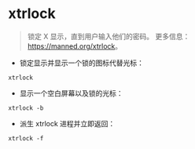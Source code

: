 # xtrlock

> 锁定 X 显示，直到用户输入他们的密码。
> 更多信息：<https://manned.org/xtrlock>。

- 锁定显示并显示一个锁的图标代替光标：

`xtrlock`

- 显示一个空白屏幕以及锁的光标：

`xtrlock -b`

- 派生 xtrlock 进程并立即返回：

`xtrlock -f`
